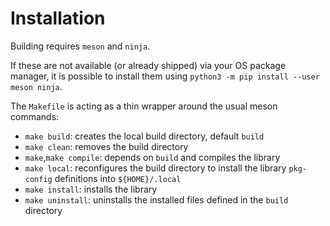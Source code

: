 # Installation

Building requires `meson` and `ninja`.

If these are not available (or already shipped) via your OS package manager,
it is possible to install them using `python3 -m pip install --user meson ninja`.

The `Makefile` is acting as a thin wrapper around the usual meson commands:

- `make build`: creates the local build directory, default `build`
- `make clean`: removes the build directory
- `make`,`make compile`: depends on `build` and compiles the library
- `make local`: reconfigures the build directory to install the library `pkg-config` definitions into `${HOME}/.local`
- `make install`: installs the library
- `make uninstall`: uninstalls the installed files defined in the `build` directory
